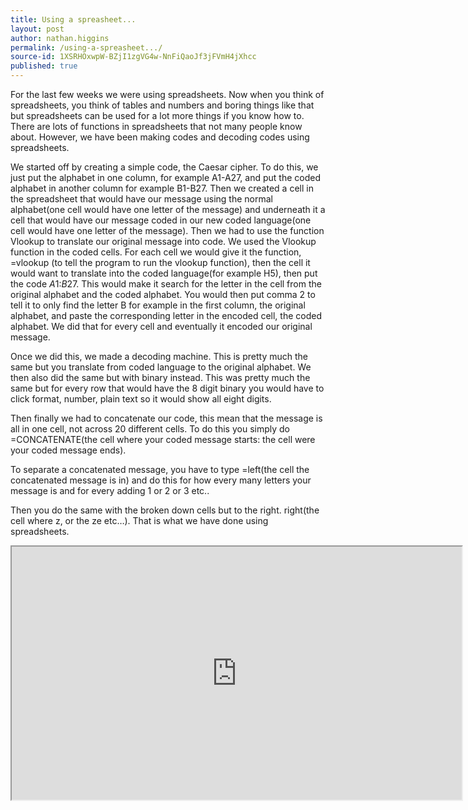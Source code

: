 ```yaml
---
title: Using a spreasheet...
layout: post
author: nathan.higgins
permalink: /using-a-spreasheet.../
source-id: 1XSRHOxwpW-BZjI1zgVG4w-NnFiQaoJf3jFVmH4jXhcc
published: true
---
```

For the last few weeks we were using spreadsheets. Now when you think of spreadsheets, you think of tables and numbers and boring things like that but spreadsheets can be used for a lot more things if you know how to. There are lots of functions in spreadsheets that not many people know about. However, we have been making codes and decoding codes using spreadsheets.

We started off by creating a simple code, the Caesar cipher. To do this, we just put the alphabet in one column, for example A1-A27, and put the coded alphabet in another column for example B1-B27.  Then we created a cell in the spreadsheet that would have our message using the normal alphabet(one cell would have one letter of the message) and underneath it a cell that would have our message coded in our new coded language(one cell would have one letter of the message). Then we had to use the function Vlookup to translate our original message into code. We used the Vlookup function in the coded cells. For each cell we would give it the function, =vlookup (to tell the program to run the vlookup function), then the cell it would want to translate into the coded language(for example H5), then put the code $A$1:$B$27. This would make it search for the letter in the cell from the original alphabet and the coded alphabet. You would then put comma 2 to tell it to only find the letter B for example in the first column, the original alphabet, and paste the corresponding letter in the encoded cell, the coded alphabet. We did that for every cell and eventually it encoded our original message. 

Once we did this, we made a decoding machine. This is pretty much the same but you translate from coded language to the original alphabet.  We then also did the same but with binary instead. This was pretty much the same but for every row that would have the 8 digit binary you would have to click format, number, plain text so it would show all eight digits.

Then finally we had to concatenate our code, this mean that the message is all in one cell, not across 20 different cells. To do this you simply do =CONCATENATE(the cell where your coded message starts: the cell were your coded message ends).

 To separate a concatenated message, you have to type =left(the cell the concatenated message is in) and do this for how every many letters your message is and for every adding 1 or 2 or 3 etc.. 

Then you do the same with the broken down cells but to the right. right(the cell where z, or the ze etc…). That is what we have done using spreadsheets.

<iframe height="405px" width="720px" src="https://docs.google.com/spreadsheets/d/e/2PACX-1vShm9DGx1crJ8KZueAECxzr2dM2Dkh8E8wx3A-MM6i8rwWShGhs0WDTHEH-MHgKe8pGZumhV-xaE1AB/pubhtml?widget=true&amp;headers=false"></iframe>
